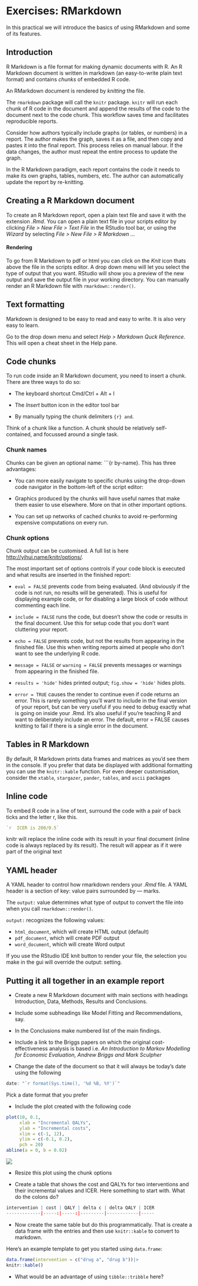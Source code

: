 # Exercises: RMarkdown

In this practical we will introduce the basics of using RMarkdown and
some of its features.

## Introduction

R Markdown is a file format for making dynamic documents with R. An R
Markdown document is written in markdown (an easy-to-write plain text
format) and contains *chunks* of embedded R code.

An RMarkdown document is rendered by *knitting* the file.

The `rmarkdown` package will call the `knitr` package. `knitr` will run
each chunk of R code in the document and append the results of the code
to the document next to the code chunk. This workflow saves time and
facilitates reproducible reports.

Consider how authors typically include graphs (or tables, or numbers) in
a report. The author makes the graph, saves it as a file, and then copy
and pastes it into the final report. This process relies on manual
labour. If the data changes, the author must repeat the entire process
to update the graph.

In the R Markdown paradigm, each report contains the code it needs to
make its own graphs, tables, numbers, etc. The author can automatically
update the report by re-knitting.

## Creating a R Markdown document

To create an R Markdown report, open a plain text file and save it with
the extension *.Rmd*. You can open a plain text file in your scripts
editor by clicking *File \> New File \> Text File* in the RStudio tool
bar, or using the *Wizard* by selecting *File \> New File \> R Markdown
…*

#### Rendering

To go from R Markdown to pdf or html you can click on the *Knit* icon
thats above the file in the scripts editor. A drop down menu will let
you select the type of output that you want. RStudio will show you a
preview of the new output and save the output file in your working
directory. You can manually render an R Markdown file with
`rmarkdown::render()`.

## Text formatting

Markdown is designed to be easy to read and easy to write. It is also
very easy to learn.

Go to the drop down menu and select *Help \> Markdown Quck Reference*.
This will open a cheat sheet in the Help pane.

## Code chunks

To run code inside an R Markdown document, you need to insert a chunk.
There are three ways to do so:

-   The keyboard shortcut Cmd/Ctrl + Alt + I

-   The *Insert* button icon in the editor tool bar

-   By manually typing the chunk delimiters `{r} and`.

Think of a chunk like a function. A chunk should be relatively
self-contained, and focussed around a single task.

### Chunk names

Chunks can be given an optional name: \`\`\`{r by-name}. This has three
advantages:

-   You can more easily navigate to specific chunks using the drop-down
    code navigator in the bottom-left of the script editor:

-   Graphics produced by the chunks will have useful names that make
    them easier to use elsewhere. More on that in other important
    options.

-   You can set up networks of cached chunks to avoid re-performing
    expensive computations on every run.

### Chunk options

Chunk output can be customised. A full list is here
<http://yihui.name/knitr/options/>.

The most important set of options controls if your code block is
executed and what results are inserted in the finished report:

-   `eval = FALSE` prevents code from being evaluated. (And obviously if
    the code is not run, no results will be generated). This is useful
    for displaying example code, or for disabling a large block of code
    without commenting each line.

-   `include = FALSE` runs the code, but doesn’t show the code or
    results in the final document. Use this for setup code that you
    don’t want cluttering your report.

-   `echo = FALSE` prevents code, but not the results from appearing in
    the finished file. Use this when writing reports aimed at people who
    don’t want to see the underlying R code.

-   `message = FALSE` or `warning = FALSE` prevents messages or warnings
    from appearing in the finished file.

-   `results = 'hide'` hides printed output; `fig.show = 'hide'` hides
    plots.

-   `error = TRUE` causes the render to continue even if code returns an
    error. This is rarely something you’ll want to include in the final
    version of your report, but can be very useful if you need to debug
    exactly what is going on inside your .Rmd. It’s also useful if
    you’re teaching R and want to deliberately include an error. The
    default, error = FALSE causes knitting to fail if there is a single
    error in the document.

## Tables in R Markdown

By default, R Markdown prints data frames and matrices as you’d see them
in the console. If you prefer that data be displayed with additional
formatting you can use the `knitr::kable` function. For even deeper
customisation, consider the `xtable`, `stargazer`, `pander`, `tables`,
and `ascii` packages

## Inline code

To embed R code in a line of text, surround the code with a pair of back
ticks and the letter r, like this.

``` r
`r  ICER is 200/0.5`
```

knitr will replace the inline code with its result in your final
document (inline code is always replaced by its result). The result will
appear as if it were part of the original text

## YAML header

A YAML header to control how rmarkdown renders your *.Rmd* file. A YAML
header is a section of key: value pairs surrounded by — marks.

The `output:` value determines what type of output to convert the file
into when you call `rmarkdown::render()`.

`output:` recognizes the following values:

-   `html_document`, which will create HTML output (default)
-   `pdf_document`, which will create PDF output
-   `word_document`, which will create Word output

If you use the RStudio IDE knit button to render your file, the
selection you make in the gui will override the output: setting.

## Putting it all together in an example report

-   Create a new R Markdown document with main sections with headings
    Introduction, Data, Methods, Results and Conclusions.

-   Include some subheadings like Model Fitting and Recommendations,
    say.

-   In the Conclusions make numbered list of the main findings.

-   Include a link to the Briggs papers on which the original
    cost-effectiveness analysis is based i.e. *An Introduction to Markov
    Modelling for Economic Evaluation, Andrew Briggs and Mark Sculpher*

-   Change the date of the document so that it will always be today’s
    date using the following

``` r
date: "`r format(Sys.time(), '%d %B, %Y')`"
```

Pick a date format that you prefer

-   Include the plot created with the following code

``` r
plot(10, 0.1,
     xlab = "Incremental QALYs",
     ylab = "Incremental costs",
     xlim = c(-1, 12),
     ylim = c(-0.1, 0.2),
     pch = 20)
abline(a = 0, b = 0.02)
```

![](literate-programming-exercises_files/figure-markdown_github/ceplane-1.png)

-   Resize this plot using the chunk options

-   Create a table that shows the cost and QALYs for two interventions
    and their incremental values and ICER. Here something to start with.
    What do the colons do?

``` r
intervention | cost | QALY | delta c | delta QALY | ICER
-------------|-----:|-----:|---------|------------|-----
```

-   Now create the same table but do this programmatically. That is
    create a data frame with the entries and then use `knitr::kable` to
    convert to markdown.

Here’s an example template to get you started using `data.frame`:

``` r
data.frame(intervention = c("drug a", "drug b"))|> 
knitr::kable()
```

-   What would be an advantage of using `tibble::tribble` here?
